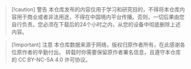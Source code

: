 > [!caution] 警告
> 本仓库发布的内容仅用于学习和研究目的，不得将本仓库内容用于商业或者非法用途，不得在中国境内平台传播。否则，一切后果由您自行负责。您必须在下载后的24个小时之内，从您的设备中彻底删除上述内容。


> [!important] 注意
> 本仓库数据来源于网络，版权归原作者所有，在此感谢各位原作者的辛勤付出。
> 转载时你需要保留原作者署名信息，且遵守本仓库的 CC BY-NC-SA 4.0 许可协议。
